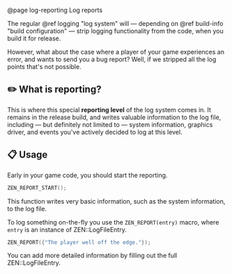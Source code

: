 @page log-reporting Log reports

The regular @ref logging "log system" will &mdash;
depending on @ref build-info "build configuration" &mdash;
strip logging functionality from the code, when you build it for
release.

However, what about the case where a player of your game experiences
an error, and wants to send you a bug report? Well, if we stripped
all the log points that's not possible.

## ✏️ What is reporting?

This is where this special **reporting level** of the log system comes in.
It remains in the release build, and writes valuable information to
the log file, including &mdash; but definitely not limited to &mdash;
system information, graphics driver, and events you've actively decided
to log at this level.

## 📋 Usage

Early in your game code, you should start the reporting.

````cpp
ZEN_REPORT_START();
````

This function writes very basic information, such as the system
information, to the log file.

To log something on-the-fly you use the ``ZEN_REPORT(entry)`` macro,
where ``entry`` is an instance of ZEN::LogFileEntry.

````cpp
ZEN_REPORT({"The player well off the edge."});
````

You can add more detailed information by filling out the full
ZEN::LogFileEntry.
